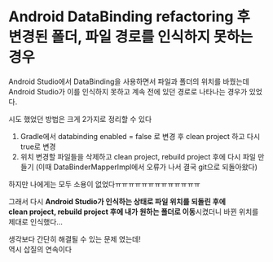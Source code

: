 


<h1 id="android-databinding-refactoring-후-변경된-폴더-파일-경로를-인식하지-못하는-경우">Android DataBinding refactoring 후 변경된 폴더, 파일 경로를 인식하지 못하는 경우</h1>
<p>Android Studio에서 DataBinding을 사용하면서 파일과 폴더의 위치를 바꿨는데 Android Studio가 이를 인식하지 못하고 계속 전에 있던 경로로 나타나는 경우가 있었다.</p>
<p>시도 했었던 방법은 크게 2가지로 정리할 수 있다</p>
<ol>
<li>Gradle에서 databinding enabled = false 로 변경 후 clean project 하고 다시 true로 변경</li>
<li>위치 변경할 파일들을 삭제하고 clean project, rebuild project 후에 다시 파일 만들기 (이때 DataBinderMapperImpl에서 오류가 나서 결국 git으로 되돌아왔다)</li>
</ol>
<p>하지만 나에게는 모두 소용이 없었다ㅠㅠㅠㅠㅠㅠㅠㅠㅠㅠㅠㅠㅠ</p>
<p>그래서 다시 <strong>Android Studio가 인식하는 상태로 파일 위치를 되돌린 후에<br>
clean project, rebuild project 후에 내가 원하는 폴더로 이동</strong>시켰더니 바뀐 위치를 제대로 인식했다…</p>
<p>생각보다 간단히 해결될 수 있는 문제 였는데!<br>
역시 삽질의 연속이다</p>

